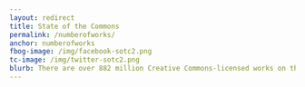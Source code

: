 ```yaml
---
layout: redirect
title: State of the Commons
permalink: /numberofworks/
anchor: numberofworks
fbog-image: /img/facebook-sotc2.png
tc-image: /img/twitter-sotc2.png
blurb: There are over 882 million Creative Commons-licensed works on the internet.
---
```


